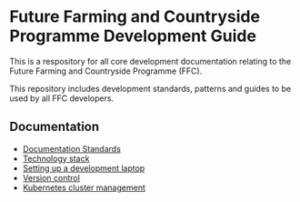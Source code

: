 # Future Farming and Countryside Programme Development Guide
This is a respository for all core development documentation relating to the Future Farming and Countryside Programme (FFC).

This repository includes development standards, patterns and guides to be used by all FFC developers.

## Documentation
- [Documentation Standards](docs/documentation-standards.md)
- [Technology stack](docs/technology-stack.md)
- [Setting up a development laptop](docs/developer-laptop-setup/index.md)
- [Version control](docs/version-control.md)
- [Kubernetes cluster management](docs/kubernetes-cluster-management/index.md)

